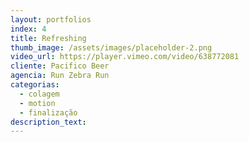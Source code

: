 ```yaml
---
layout: portfolios
index: 4
title: Refreshing
thumb_image: /assets/images/placeholder-2.png
video_url: https://player.vimeo.com/video/638772081
cliente: Pacifico Beer
agencia: Run Zebra Run
categorias:
  - colagem
  - motion
  - finalização
description_text:
---
```

